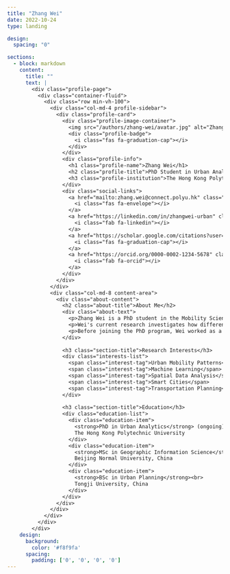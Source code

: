 ```yaml
---
title: "Zhang Wei"
date: 2022-10-24
type: landing

design:
  spacing: "0"

sections:
  - block: markdown
    content:
      title: ""
      text: |
        <div class="profile-page">
          <div class="container-fluid">
            <div class="row min-vh-100">
              <div class="col-md-4 profile-sidebar">
                <div class="profile-card">
                  <div class="profile-image-container">
                    <img src="/authors/zhang-wei/avatar.jpg" alt="Zhang Wei" class="profile-image">
                    <div class="profile-badge">
                      <i class="fas fa-graduation-cap"></i>
                    </div>
                  </div>
                  <div class="profile-info">
                    <h1 class="profile-name">Zhang Wei</h1>
                    <h2 class="profile-title">PhD Student in Urban Analytics</h2>
                    <h3 class="profile-institution">The Hong Kong Polytechnic University</h3>
                  </div>
                  <div class="social-links">
                    <a href="mailto:zhang.wei@connect.polyu.hk" class="social-link" title="Email">
                      <i class="fas fa-envelope"></i>
                    </a>
                    <a href="https://linkedin.com/in/zhangwei-urban" class="social-link" title="LinkedIn">
                      <i class="fab fa-linkedin"></i>
                    </a>
                    <a href="https://scholar.google.com/citations?user=zhangwei" class="social-link" title="Google Scholar">
                      <i class="fas fa-graduation-cap"></i>
                    </a>
                    <a href="https://orcid.org/0000-0002-1234-5678" class="social-link" title="ORCID">
                      <i class="fab fa-orcid"></i>
                    </a>
                  </div>
                </div>
              </div>
              <div class="col-md-8 content-area">
                <div class="about-content">
                  <h2 class="about-title">About Me</h2>
                  <div class="about-text">
                    <p>Zhang Wei is a PhD student in the Mobility Science Lab at The Hong Kong Polytechnic University, working under the supervision of Dr. Mingshu Wang. His research focuses on understanding urban mobility patterns using big data analytics and machine learning techniques.</p>
                    <p>Wei's current research investigates how different urban forms and transportation infrastructure influence human mobility behaviors in megacities. He is particularly interested in developing predictive models for transportation demand and optimizing urban planning strategies using AI-driven approaches.</p>
                    <p>Before joining the PhD program, Wei worked as a GIS analyst at a urban planning consultancy in Beijing, where he gained practical experience in applying spatial analysis techniques to real-world urban development projects.</p>
                  </div>
                  
                  <h3 class="section-title">Research Interests</h3>
                  <div class="interests-list">
                    <span class="interest-tag">Urban Mobility Patterns</span>
                    <span class="interest-tag">Machine Learning</span>
                    <span class="interest-tag">Spatial Data Analysis</span>
                    <span class="interest-tag">Smart Cities</span>
                    <span class="interest-tag">Transportation Planning</span>
                  </div>
                  
                  <h3 class="section-title">Education</h3>
                  <div class="education-list">
                    <div class="education-item">
                      <strong>PhD in Urban Analytics</strong> (ongoing)<br>
                      The Hong Kong Polytechnic University
                    </div>
                    <div class="education-item">
                      <strong>MSc in Geographic Information Science</strong><br>
                      Beijing Normal University, China
                    </div>
                    <div class="education-item">
                      <strong>BSc in Urban Planning</strong><br>
                      Tongji University, China
                    </div>
                  </div>
                </div>
              </div>
            </div>
          </div>
        </div>
    design:
      background:
        color: '#f8f9fa'
      spacing:
        padding: ['0', '0', '0', '0']
---
```


